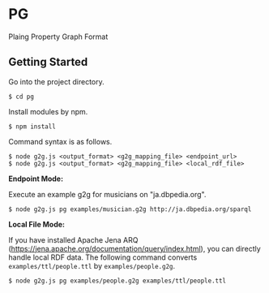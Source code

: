 # PG

Plaing Property Graph Format

## Getting Started

Go into the project directory.

    $ cd pg

Install modules by npm.

    $ npm install

Command syntax is as follows.

    $ node g2g.js <output_format> <g2g_mapping_file> <endpoint_url>
    $ node g2g.js <output_format> <g2g_mapping_file> <local_rdf_file>

**Endpoint Mode:**

Execute an example g2g for musicians on "ja.dbpedia.org".

    $ node g2g.js pg examples/musician.g2g http://ja.dbpedia.org/sparql

**Local File Mode:**

If you have installed Apache Jena ARQ (https://jena.apache.org/documentation/query/index.html), you can directly handle local RDF data.
The following command converts ```examples/ttl/people.ttl``` by ```examples/people.g2g```.

    $ node g2g.js pg examples/people.g2g examples/ttl/people.ttl
